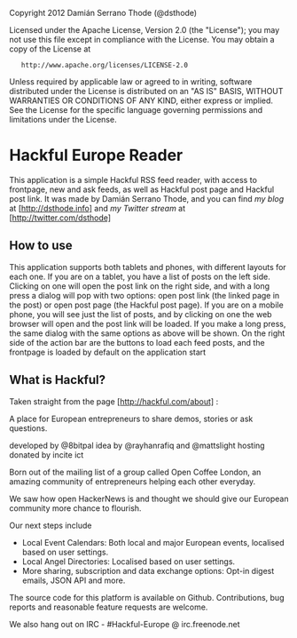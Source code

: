 Copyright 2012 Damián Serrano Thode (@dsthode)

   Licensed under the Apache License, Version 2.0 (the "License");
   you may not use this file except in compliance with the License.
   You may obtain a copy of the License at

       http://www.apache.org/licenses/LICENSE-2.0

   Unless required by applicable law or agreed to in writing, software
   distributed under the License is distributed on an "AS IS" BASIS,
   WITHOUT WARRANTIES OR CONDITIONS OF ANY KIND, either express or implied.
   See the License for the specific language governing permissions and
   limitations under the License.

Hackful Europe Reader
=====================

This application is a simple Hackful RSS feed reader, 
with access to frontpage, new and ask feeds, 
as well as Hackful post page and Hackful post link.
It was made by Damián Serrano Thode, and you can find *my blog* at 
[http://dsthode.info] and *my Twitter stream* at [http://twitter.com/dsthode]

How to use
----------

This application supports both tablets and phones, with different layouts for each one.
If you are on a tablet, you have a list of posts on the left side. Clicking on one will open
the post link on the right side, and with a long press a dialog will pop with two options: open post
link (the linked page in the post) or open post page (the Hackful post page).
If you are on a mobile phone, you will see just the list of posts, and by clicking on one the web browser 
will open and the post link will be loaded. If you make a long press, the same dialog with the same options 
as above will be shown.
On the right side of the action bar are the buttons to load each feed posts, and the frontpage is loaded 
by default on the application start

What is Hackful?
----------------

Taken straight from the page [http://hackful.com/about] :

A place for European entrepreneurs to share demos, stories or ask questions.

developed by @8bitpal
idea by @rayhanrafiq and @mattslight
hosting donated by incite ict

Born out of the mailing list of a group called Open Coffee London, an 
amazing community of entrepreneurs helping each other everyday. 

We saw how open HackerNews is and thought we should give our European 
community more chance to flourish.

Our next steps include
- Local Event Calendars: Both local and major European events, localised based on user settings.
- Local Angel Directories: Localised based on user settings.
- More sharing, subscription and data exchange options: Opt-in digest emails, JSON API and more.

The source code for this platform is available on Github. 
Contributions, bug reports and reasonable feature requests are welcome.	

We also hang out on IRC - #Hackful-Europe @ irc.freenode.net 